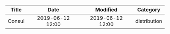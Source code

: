| Title                | Date             | Modified         | Category          |
|:--------------------:|:----------------:|:----------------:|:-----------------:|
| Consul                | 2019-06-12 12:00 | 2019-06-12 12:00 | distribution      |
